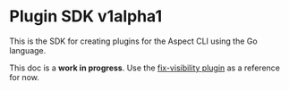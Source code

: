 # Plugin SDK v1alpha1

This is the SDK for creating plugins for the Aspect CLI using the Go language.

This doc is a **work in progress**. Use the
[fix-visibility plugin](/plugins/fix-visibility) as a reference for now.
